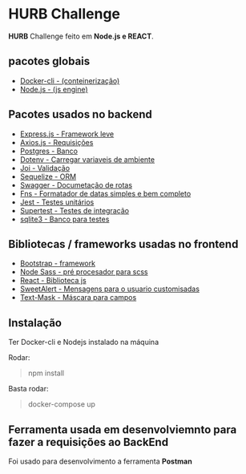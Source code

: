 # HURB Challenge

**HURB** Challenge feito em **Node.js e REACT**.

## pacotes globais
 - [Docker-cli - (conteinerização)](https://docs.docker.com/)
 - [Node.js - (js engine)](https://nodejs.org/en/)
## Pacotes usados no backend
 - [Express.js - Framework leve](https://expressjs.com/)
 - [Axios.js - Requisições](https://yarnpkg.com/package/axios)
 - [Postgres - Banco](https://yarnpkg.com/package/pg)
 - [Dotenv - Carregar variaveis de ambiente](https://yarnpkg.com/package/dotenv)
 - [Joi - Validação](https://yarnpkg.com/package/joi)
 - [Sequelize - ORM](https://yarnpkg.com/package/sequelize)
 - [Swagger - Documetação de rotas](https://yarnpkg.com/package/swagger-ui-express)
 - [Fns - Formatador de datas simples e bem completo](https://yarnpkg.com/package/date-fns)
 - [Jest - Testes unitários ](https://yarnpkg.com/package/jest)
 - [Supertest - Testes de integração](https://yarnpkg.com/package/supertest)
 - [sqlite3 - Banco para testes](https://yarnpkg.com/package/sqlite3)

## Bibliotecas / frameworks usadas no frontend

 - [Bootstrap - framework](https://yarnpkg.com/package/bootstrap)
 - [Node Sass - pré procesador para scss](https://yarnpkg.com/package/node-sass)
 - [React - Biblioteca js ](https://yarnpkg.com/package/node-sass)
 - [SweetAlert - Mensagens para o usuario customisadas ](https://yarnpkg.com/package/react-bootstrap-sweetalert)
 - [Text-Mask - Máscara para campos ](https://yarnpkg.com/package/text-mask-addons)


## Instalação

Ter Docker-cli e Nodejs instalado na máquina

Rodar:
> npm install

Basta  rodar:
> docker-compose up

## Ferramenta usada em desenvolviemnto para fazer a requisições ao BackEnd

Foi usado para desenvolvimento a ferramenta **Postman**


